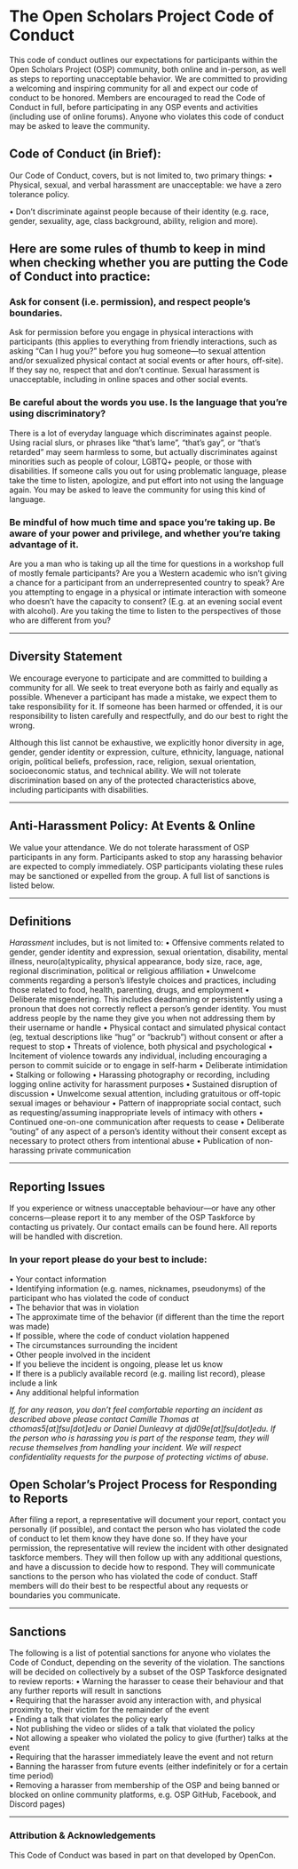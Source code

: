 # The Open Scholars Project Code of Conduct

This code of conduct outlines our expectations for participants within the Open Scholars Project (OSP) community, both online and in-person, as well as steps to reporting unacceptable behavior. We are committed to providing a welcoming and inspiring community for all and expect our code of conduct to be honored. Members are encouraged to read the Code of Conduct in full, before participating in any OSP events and activities (including use of online forums). Anyone who violates this code of conduct may be asked to leave the community.

## Code of Conduct (in Brief):

Our Code of Conduct, covers, but is not limited to, two primary things:
•	Physical, sexual, and verbal harassment are unacceptable: we have a zero tolerance policy. 

•	Don’t discriminate against people because of their identity (e.g. race, gender, sexuality, age, class background, ability, religion and more).

## Here are some rules of thumb to keep in mind when checking whether you are putting the Code of Conduct into practice:

### Ask for consent (i.e. permission), and respect people’s boundaries.
Ask for permission before you engage in physical interactions with participants (this applies to everything from friendly interactions, such as asking “Can I hug you?” before you hug someone—to sexual attention and/or sexualized physical contact at social events or after hours, off-site). If they say no, respect that and don’t continue. Sexual harassment is unacceptable, including in online spaces and other social events.

### Be careful about the words you use. Is the language that you’re using discriminatory?
There is a lot of everyday language which discriminates against people. Using racial slurs, or phrases like “that’s lame”, “that’s gay”, or “that’s retarded” may seem harmless to some, but actually discriminates against minorities such as people of colour, LGBTQ+ people, or those with disabilities. If someone calls you out for using problematic language, please take the time to listen, apologize, and put effort into not using the language again. You may be asked to leave the community for using this kind of language.
### Be mindful of how much time and space you’re taking up. Be aware of your power and privilege, and whether you’re taking advantage of it.
Are you a man who is taking up all the time for questions in a workshop full of mostly female participants? Are you a Western academic who isn’t giving a chance for a participant from an underrepresented country to speak? Are you attempting to engage in a physical or intimate interaction with someone who doesn’t have the capacity to consent? (E.g. at an evening social event with alcohol). Are you taking the time to listen to the perspectives of those who are different from you?
________________________________________
## Diversity Statement
We encourage everyone to participate and are committed to building a community for all. We seek to treat everyone both as fairly and equally as possible. Whenever a participant has made a mistake, we expect them to take responsibility for it. If someone has been harmed or offended, it is our responsibility to listen carefully and respectfully, and do our best to right the wrong.

Although this list cannot be exhaustive, we explicitly honor diversity in age, gender, gender identity or expression, culture, ethnicity, language, national origin, political beliefs, profession, race, religion, sexual orientation, socioeconomic status, and technical ability. We will not tolerate discrimination based on any of the protected characteristics above, including participants with disabilities.
________________________________________
## Anti-Harassment Policy: At Events & Online 
We value your attendance. We do not tolerate harassment of OSP participants in any form. Participants asked to stop any harassing behavior are expected to comply immediately. OSP participants violating these rules may be sanctioned or expelled from the group. A full list of sanctions is listed below. 
________________________________________
## Definitions
*Harassment* includes, but is not limited to:
•	Offensive comments related to gender, gender identity and expression, sexual orientation, disability, mental illness, neuro(a)typicality, physical appearance, body size, race, age, regional discrimination, political or religious affiliation
•	Unwelcome comments regarding a person’s lifestyle choices and practices, including those related to food, health, parenting, drugs, and employment
•	Deliberate misgendering. This includes deadnaming or persistently using a pronoun that does not correctly reflect a person’s gender identity. You must address people by the name they give you when not addressing them by their username or handle
•	Physical contact and simulated physical contact (eg, textual descriptions like “hug” or “backrub”) without consent or after a request to stop
•	Threats of violence, both physical and psychological
•	Incitement of violence towards any individual, including encouraging a person to commit suicide or to engage in self-harm
•	Deliberate intimidation
•	Stalking or following
•	Harassing photography or recording, including logging online activity for harassment purposes
•	Sustained disruption of discussion
•	Unwelcome sexual attention, including gratuitous or off-topic sexual images or behaviour
•	Pattern of inappropriate social contact, such as requesting/assuming inappropriate levels of intimacy with others
•	Continued one-on-one communication after requests to cease
•	Deliberate “outing” of any aspect of a person’s identity without their consent except as necessary to protect others from intentional abuse
•	Publication of non-harassing private communication
________________________________________
## Reporting Issues
If you experience or witness unacceptable behaviour—or have any other concerns—please report it to any member of the OSP Taskforce by contacting us privately. Our contact emails can be found here. All reports will be handled with discretion.

### In your report please do your best to include:
•	Your contact information  
•	Identifying information (e.g. names, nicknames, pseudonyms) of the participant who has violated the code of conduct  
•	The behavior that was in violation  
•	The approximate time of the behavior (if different than the time the report was made)  
•	If possible, where the code of conduct violation happened  
•	The circumstances surrounding the incident  
•	Other people involved in the incident  
•	If you believe the incident is ongoing, please let us know  
•	If there is a publicly available record (e.g. mailing list record), please include a link  
•	Any additional helpful information  

*If, for any reason, you don’t feel comfortable reporting an incident as described above please contact Camille Thomas at cthomas5[at]fsu[dot]edu or Daniel Dunleavy at djd09e[at]fsu[dot]edu. If the person who is harassing you is part of the response team, they will recuse themselves from handling your incident. We will respect confidentiality requests for the purpose of protecting victims of abuse.* 

## Open Scholar’s Project Process for Responding to Reports
After filing a report, a representative will document your report, contact you personally (if possible), and contact the person who has violated the code of conduct to let them know they have done so. If they have your permission, the representative will review the incident with other designated taskforce members. They will then follow up with any additional questions, and have a discussion to decide how to respond. They will communicate sanctions to the person who has violated the code of conduct. Staff members will do their best to be respectful about any requests or boundaries you communicate.
________________________________________
## Sanctions
The following is a list of potential sanctions for anyone who violates the Code of Conduct, depending on the severity of the violation. The sanctions will be decided on collectively by a subset of the OSP Taskforce designated to review reports:
•	Warning the harasser to cease their behaviour and that any further reports will result in sanctions  
•	Requiring that the harasser avoid any interaction with, and physical proximity to, their victim for the remainder of the event  
•	Ending a talk that violates the policy early  
•	Not publishing the video or slides of a talk that violated the policy  
•	Not allowing a speaker who violated the policy to give (further) talks at the event  
•	Requiring that the harasser immediately leave the event and not return  
•	Banning the harasser from future events (either indefinitely or for a certain time period)  
•	Removing a harasser from membership of the OSP and being banned or blocked on online community platforms, e.g. OSP GitHub, Facebook, and Discord pages)     
________________________________________
### Attribution & Acknowledgements
This Code of Conduct was based in part on that developed by OpenCon. 

